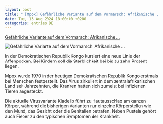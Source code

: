 ```yaml
---
layout: post
title: " [Mpox] Gefährliche Variante auf dem Vormarsch: Afrikanische ..."
date: Tue, 13 Aug 2024 18:00:00 +0200
categories: entries DE
---
```

[Gefährliche Variante auf dem Vormarsch: Afrikanische ...](https://www.spiegel.de/wissenschaft/medizin/mpox-afrikanische-gesundheitsbehoerde-erklaert-notlage-wegen-affenpocken-a-7c954e31-5b27-4e24-890d-b2a6bde856c1)

![Gefährliche Variante auf dem Vormarsch: Afrikanische ...](https://cdn.prod.www.spiegel.de/images/ee7ca145-c2ad-40ce-906c-892d4be9039e_w1200_r1.778_fpx34_fpy49.jpg)

In der Demokratischen Republik Kongo kursiert eine neue Linie der Affenpocken. Bei Kindern soll die Sterblichkeit bei bis zu zehn Prozent liegen.

Mpox wurde 1970 in der heutigen Demokratischen Republik Kongo erstmals bei Menschen festgestellt. Das Virus zirkuliert in dem zentralafrikanischen Land seit Jahrzehnten, die Kranken hatten sich zumeist bei infizierten Tieren angesteckt.

Die aktuelle Virusvariante Klade Ib führt zu Hautausschlag am ganzen Körper, während die bisherigen Varianten nur einzelne Körperstellen wie den Mund, das Gesicht oder die Genitalien betrafen. Neben Pusteln gehört auch Fieber zu den typischen Symptomen der Krankheit.

